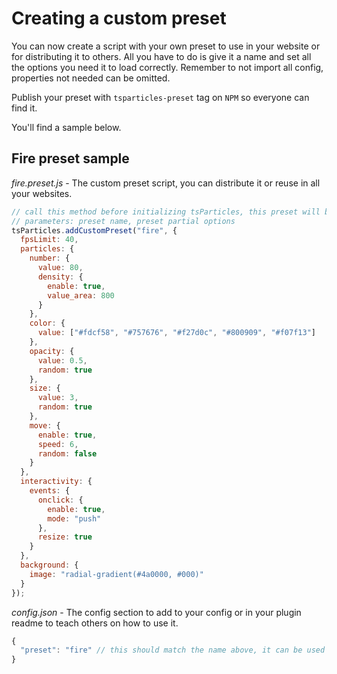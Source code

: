 # Creating a custom preset

You can now create a script with your own preset to use in your website or for distributing it to others. All you have to do is give it a name and set all the options you need it to load correctly. Remember to not import all config, properties not needed can be omitted.

Publish your preset with `tsparticles-preset` tag on `NPM` so everyone can find it.

You'll find a sample below.

## Fire preset sample

_fire.preset.js_ - The custom preset script, you can distribute it or reuse in all your websites.

```javascript
// call this method before initializing tsParticles, this preset will be available in all of your tsParticles instances
// parameters: preset name, preset partial options
tsParticles.addCustomPreset("fire", {
  fpsLimit: 40,
  particles: {
    number: {
      value: 80,
      density: {
        enable: true,
        value_area: 800
      }
    },
    color: {
      value: ["#fdcf58", "#757676", "#f27d0c", "#800909", "#f07f13"]
    },
    opacity: {
      value: 0.5,
      random: true
    },
    size: {
      value: 3,
      random: true
    },
    move: {
      enable: true,
      speed: 6,
      random: false
    }
  },
  interactivity: {
    events: {
      onclick: {
        enable: true,
        mode: "push"
      },
      resize: true
    }
  },
  background: {
    image: "radial-gradient(#4a0000, #000)"
  }
});
```

_config.json_ - The config section to add to your config or in your plugin readme to teach others on how to use it.

```javascript
{
  "preset": "fire" // this should match the name above, it can be used in array values too, it will be loaded in order like everyone else
}
```